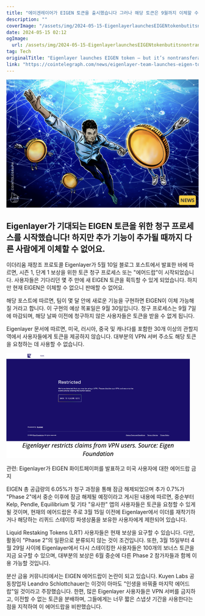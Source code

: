 ```yaml
---
title: "에이겐레이어가 EIGEN 토큰을 출시했습니다 그러나 해당 토큰은 9월까지 이체할 수 없습니다"
description: ""
coverImage: "/assets/img/2024-05-15-EigenlayerlaunchesEIGENtokenbutitsnontransferabletillSeptember_thumbnail.png"
date: 2024-05-15 02:12
ogImage: 
  url: /assets/img/2024-05-15-EigenlayerlaunchesEIGENtokenbutitsnontransferabletillSeptember_thumbnail.png
tag: Tech
originalTitle: "Eigenlayer launches EIGEN token — but it’s nontransferable till September"
link: "https://cointelegraph.com/news/eigenlayer-team-launches-eigen-token-non-transferable-till-september"
---
```



![Eigenlayer](/assets/img/2024-05-15-EigenlayerlaunchesEIGENtokenbutitsnontransferabletillSeptember_thumbnail.png)

## Eigenlayer가 기대되는 EIGEN 토큰을 위한 청구 프로세스를 시작했습니다! 하지만 추가 기능이 추가될 때까지 다른 사람에게 이체할 수 없어요.

이더리움 재창조 프로토콜 Eigenlayer가 5월 10일 블로그 포스트에서 발표한 바에 따르면, 시즌 1, 단계 1 보상을 위한 토큰 청구 프로세스 또는 "에어드랍"이 시작되었습니다. 사용자들은 기다리던 몇 주 만에 새 EIGEN 토큰을 획득할 수 있게 되었습니다. 하지만 현재 EIGEN은 이체할 수 없으니 판매할 수 없어요.

해당 포스트에 따르면, 팀이 몇 달 안에 새로운 기능을 구현하면 EIGEN이 이체 가능해질 거라고 합니다. 이 구현의 예상 목표일은 9월 30일입니다. 청구 프로세스는 9월 7일에 마감되며, 해당 날짜 이전에 청구하지 않은 사용자들은 토큰을 받을 수 없게 됩니다.



Eigenlayer 문서에 따르면, 미국, 러시아, 중국 및 캐나다를 포함한 30개 이상의 관할지역에서 사용자들에게 토큰을 제공하지 않습니다. 대부분의 VPN 서버 주소도 해당 토큰을 요청하는 데 사용할 수 없습니다.

![이미지](/assets/img/2024-05-15-EigenlayerlaunchesEIGENtokenbutitsnontransferabletillSeptember_0.png)

관련: Eigenlayer가 EIGEN 화이트페이퍼를 발표하고 미국 사용자에 대한 에어드랍 금지

EIGEN 총 공급량의 6.05%가 청구 과정을 통해 잠금 해제되었으며 추가 0.7%가 "Phase 2"에서 중순 이후에 잠금 해제될 예정이라고 게시된 내용에 따르면, 중순부터 Kelp, Pendle, Equilibrium 및 기타 "유사한" 앱의 사용자들은 토큰을 요청할 수 있게 될 것이며, 현재의 에어드랍은 주로 3월 15일 이전에 Eigenlayer에서 이더를 재착기하거나 해당하는 리퀴드 스테이킹 파생상품을 보유한 사용자에게 제한되어 있습니다.



Liquid Restaking Tokens (LRT) 사용자들은 현재 보상을 요구할 수 있습니다. 다만, 활동이 "Phase 2"의 일환으로 분류되지 않는 것이 조건입니다. 또한, 3월 15일부터 4월 29일 사이에 Eigenlayer에서 다시 스테이킹한 사용자들은 100개의 보너스 토큰을 지금 요구할 수 있으며, 대부분의 보상은 6월 중순에 다른 Phase 2 참가자들과 함께 이용 가능할 것입니다.

분산 금융 커뮤니티에서는 EIGEN 에어드랍이 논란이 되고 있습니다. Kuyen Labs 공동창업자 Leandro Schlottchauer는 이것이 아마도 "인생을 바꿔줄 마지막 에어드랍"일 것이라고 주장했습니다. 한편, 많은 Eigenlayer 사용자들은 VPN 서버를 금지하고, 이전할 수 없는 토큰을 분배하며, 그들에게는 너무 짧은 스냅샷 기간을 사용한다는 점을 지적하여 이 에어드랍을 비판했습니다.